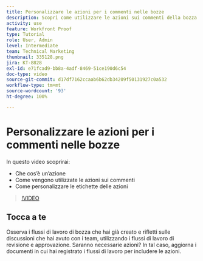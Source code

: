 ```yaml
---
title: Personalizzare le azioni per i commenti nelle bozze
description: Scopri come utilizzare le azioni sui commenti della bozza. Scopri come impostare e personalizzare le etichette delle azioni per le funzionalità della bozza.
activity: use
feature: Workfront Proof
type: Tutorial
role: User, Admin
level: Intermediate
team: Technical Marketing
thumbnail: 335128.png
jira: KT-8828
exl-id: e71fcad9-bb8a-4adf-8469-51ce190d6c54
doc-type: video
source-git-commit: d17df7162ccaab6b62db34209f50131927c0a532
workflow-type: tm+mt
source-wordcount: '93'
ht-degree: 100%

---
```


# Personalizzare le azioni per i commenti nelle bozze

In questo video scoprirai:

* Che cos’è un’azione
* Come vengono utilizzate le azioni sui commenti
* Come personalizzare le etichette delle azioni

>[!VIDEO](https://video.tv.adobe.com/v/335128/?quality=12&learn=on&enablevpops)

## Tocca a te

Osserva i flussi di lavoro di bozza che hai già creato e rifletti sulle discussioni che hai avuto con i team, utilizzando i flussi di lavoro di revisione e approvazione. Saranno necessarie azioni? In tal caso, aggiorna i documenti in cui hai registrato i flussi di lavoro per includere le azioni.

